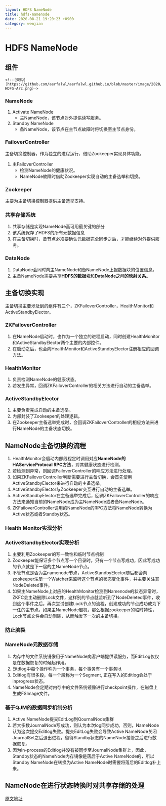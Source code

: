 ```yaml
---
layout: HDFS NameNode
title: hdfs-namenode
date: 2020-08-21 19:20:23 +0900
category: wenjian
---
```


# HDFS NameNode 

## 组件

```
<!--[架构](https://github.com/aerfalwl/aerfalwl.github.io/blob/master/image/2020/08/20200821-HDFS-Arc.png)->
```





### NameNode

1. Activate NameNode
   - 主NameNode，该节点对外提供读写服务。
2. Standby NameNode
   - 备NameNode，该节点在主节点故障时将切换至主节点身份。

###  FailoverController 

主备切换控制器，作为独立的进程运行，借助Zookeeper实现具体功能。

1. 主FailoverController
   - 检测NameNode的健康状况。
   - NameNode故障时借助Zookeeper实现自动的主备选举和切换。

### Zookeeper

主要为主备切换控制器提供主备选举支持。

### 共享存储系统

1. 共享存储是实现NameNode高可用最关键的部分
2. 该系统保存了HDFS的所有元数据信息
3. 在主备切换时，备节点必须要确认元数据完全同步之后，才能继续对外提供服务。

### DataNode

1. DataNode会同时向主NameNode和备NameNode上报数据块的位置信息。
2. 主备NameNode需要共享**HDFS的数据块**和**DataNode之间的映射关系**。



## 主备切换实现

主备切换主要涉及到的组件有三个，ZKFailoverController，HealthMonitor和ActiveStandbyElector。



### ZKFailoverController

1. 在NameNode启动时，也作为一个独立的进程启动，同时创建HealthMonitor和ActiveStandbyElector两个主要的内部控件。
2. 在启动之后，也会向HealthMonitor和ActiveStandbyElector注册相应的回调方法。

### HealthMonitor

1. 负责检测NameNode的健康状态。
2. 若发生异常，回调ZKFailoverController的相关方法进行自动的主备选举。

### ActiveStandbyElector

1. 主要负责完成自动的主备选举。
2. 内部封装了Zookeeper的处理逻辑。
3. 在Zookeeper主备选举完成时，会回调ZKFailoverController的相应方法来进行NameNode的主备状态切换。



## NameNode主备切换的流程

1. HealthMonitor会启动内部线程定时调用对应**NameNode的HAServiceProtocal RPC方法**，对其健康状态进行检测。
2. 若检测到异常，则回调FailoverController的响应方法进行处理。
3. 如果ZKFailoverController判断需要进行主备切换，会首先使用ActiveStandbyElector来进行自动的主备选举。
4. ActiveStandbyElector与Zookeeper交互进行自动的主备选举。
5. ActiveStandbyElector在主备选举完成后，回调ZKFailoverController的响应方法来通知当前的NameNode成为主NameNode或者备NameNode。
6. ZKFailoverController调用的NameNode的RPC方法将NameNode转换为Active状态或者Standby状态。

### Health Monitor实现分析

### ActiveStandbyElector实现分析

1. 主要利用Zookeeper的写一致性和临时节点机制
2. Zookeeper能保证多个节点写一个目录时，只有一个节点写成功，因此写成功的节点就是下一届的主NameNode节点。
3. 不管节点是否为主namenode节点，ActiveStandbyElector随后都会向zookeeper注册一个Watcher来监听这个节点的状态变化事件，并主要关注其NodeDeleted事件。
4. 如果主NameNode上对应的HealthMonitor检测到Namenode的状态异常时，ZKFC会主动删除Lock文件，这样别的节点就监听到了NodeDeleted事件，收到这个事件之后，再次尝试创建Lock节点的流程，创建成功的节点成功成为下一任的主节点。如果主NameNode宕机，那么根据zookeeper的临时特性，Lock节点文件会自动删除，从而触发下一次的主备切换。

### 防止脑裂

### NameNode元数据存储

1. 内存中的文件系统镜像用于NameNode向客户端提供读服务，而EditLog仅仅是在数据恢复的时候起作用。
2. Eitdlog中每个操作称为一个事务，每个事务有一个事务Id.
3. Editlog有很多段，每一个段称为一个Segment, 正在写入的Editlog会处于inprogress状态。
4. NameNode会定期对内存中的文件系统镜像进行checkpoint操作，在磁盘上生成FSImage文件。

### 基于QJM的数据同步机制分析

1. Active NameNode提交EditLog到QournalNode集群
2. 若大多数JournalNode写成功，则认为本次log同步成功，否则，NameNode认为这次提交Editlog失败。提交EditLog失败会导致Active NameNode关闭JournalSet之后退出进程，留待Standby状态的NameNode接管之后进行数据恢复。
3. 因为In-process的Editlog并没有被同步至JournalNode集群上，因此，Standby状态的NameNode内存镜像是落后于Active NameNode的，所以Standby NameNode在转换为Active NameNode时需要将落后的Editlog补上来。

## NameNode在进行状态转换时对共享存储的处理

[原文地址](https://developer.ibm.com/zh/articles/os-cn-hadoop-name-node/)





